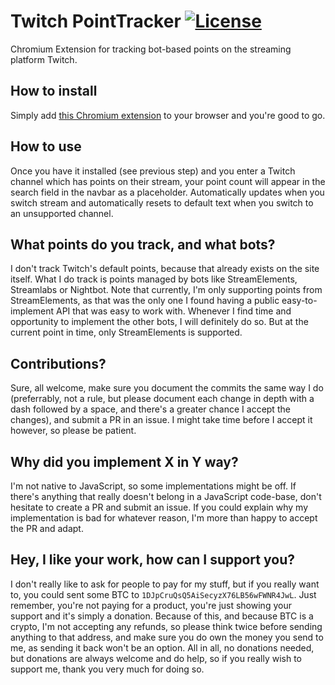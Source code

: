 # Twitch PointTracker [![License](https://img.shields.io/github/license/Kirdow/StreamPoints.svg)](https://github.com/Kirdow/StreamPoints/blob/master/LICENSE)

Chromium Extension for tracking bot-based points on the streaming platform Twitch.

## How to install
Simply add [this Chromium extension](https://chrome.google.com/webstore/detail/twitch-pointtracker/abadiofofcalmkdepnjmdmnobfkleoaj) to your browser and you're good to go. 

## How to use
Once you have it installed (see previous step) and you enter a Twitch channel which has points on their stream, your point count will appear in the search field in the navbar as a placeholder. Automatically updates when you switch stream and automatically resets to default text when you switch to an unsupported channel.

## What points do you track, and what bots?
I don't track Twitch's default points, because that already exists on the site itself. What I do track is points managed by bots like StreamElements, Streamlabs or Nightbot. Note that currently, I'm only supporting points from StreamElements, as that was the only one I found having a public easy-to-implement API that was easy to work with. Whenever I find time and opportunity to implement the other bots, I will definitely do so. But at the current point in time, only StreamElements is supported.

## Contributions?
Sure, all welcome, make sure you document the commits the same way I do (preferrably, not a rule, but please document each change in depth with a dash followed by a space, and there's a greater chance I accept the changes), and submit a PR in an issue. I might take time before I accept it however, so please be patient.

## Why did you implement X in Y way?
I'm not native to JavaScript, so some implementations might be off. If there's anything that really doesn't belong in a JavaScript code-base, don't hesitate to create a PR and submit an issue. If you could explain why my implementation is bad for whatever reason, I'm more than happy to accept the PR and adapt.

## Hey, I like your work, how can I support you?
I don't really like to ask for people to pay for my stuff, but if you really want to, you could sent some BTC to ``1DJpCruQsQ5AiSecyzX76LB56wFWNR4JwL``. Just remember, you're not paying for a product, you're just showing your support and it's simply a donation. Because of this, and because BTC is a crypto, I'm not accepting any refunds, so please think twice before sending anything to that address, and make sure you do own the money you send to me, as sending it back won't be an option. All in all, no donations needed, but donations are always welcome and do help, so if you really wish to support me, thank you very much for doing so.
